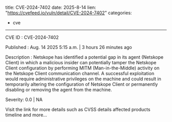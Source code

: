  
title: CVE-2024-7402
date: 2025-8-14
lien: "https://cvefeed.io/vuln/detail/CVE-2024-7402"
categories:
  - cve
---

CVE ID : CVE-2024-7402

Published :  Aug. 14
2025
5:15 a.m. | 3 hours
26 minutes ago

Description : Netskope has identified a potential gap in its agent (Netskope Client) in which a malicious insider can potentially tamper the Netskope Client configuration by performing MITM (Man-in-the-Middle) activity on the Netskope Client communication channel. A successful exploitation would require administrative privileges on the machine
and could result in temporarily altering the configuration of Netskope Client or permanently disabling or removing the agent from the machine.

Severity: 0.0 | NA

Visit the link for more details
such as CVSS details
affected products
timeline
and more...
